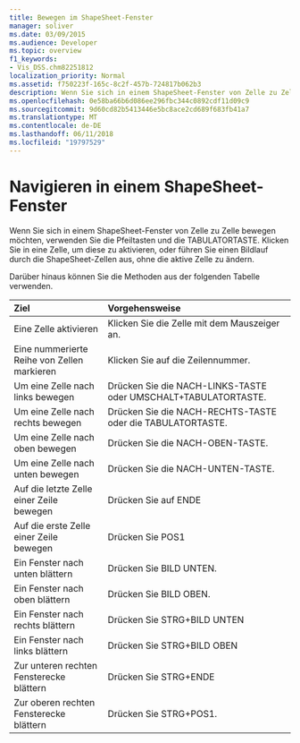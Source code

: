 ```yaml
---
title: Bewegen im ShapeSheet-Fenster
manager: soliver
ms.date: 03/09/2015
ms.audience: Developer
ms.topic: overview
f1_keywords:
- Vis_DSS.chm82251812
localization_priority: Normal
ms.assetid: f750223f-165c-8c2f-457b-724817b062b3
description: Wenn Sie sich in einem ShapeSheet-Fenster von Zelle zu Zelle bewegen möchten, verwenden Sie die Pfeiltasten und die TABULATORTASTE. Klicken Sie in eine Zelle, um diese zu aktivieren, oder führen Sie einen Bildlauf durch die ShapeSheet-Zellen aus, ohne die aktive Zelle zu ändern.
ms.openlocfilehash: 0e58ba66b6d086ee296fbc344c0892cdf11d09c9
ms.sourcegitcommit: 9d60cd82b5413446e5bc8ace2cd689f683fb41a7
ms.translationtype: MT
ms.contentlocale: de-DE
ms.lasthandoff: 06/11/2018
ms.locfileid: "19797529"
---
```

# <a name="move-around-a-shapesheet-window"></a>Navigieren in einem ShapeSheet-Fenster

Wenn Sie sich in einem ShapeSheet-Fenster von Zelle zu Zelle bewegen möchten, verwenden Sie die Pfeiltasten und die TABULATORTASTE. Klicken Sie in eine Zelle, um diese zu aktivieren, oder führen Sie einen Bildlauf durch die ShapeSheet-Zellen aus, ohne die aktive Zelle zu ändern.
  
Darüber hinaus können Sie die Methoden aus der folgenden Tabelle verwenden.
  
|**Ziel**|**Vorgehensweise**|
|:-----|:-----|
| Eine Zelle aktivieren  <br/> | Klicken Sie die Zelle mit dem Mauszeiger an.  <br/> |
| Eine nummerierte Reihe von Zellen markieren  <br/> | Klicken Sie auf die Zeilennummer.  <br/> |
| Um eine Zelle nach links bewegen  <br/> | Drücken Sie die NACH-LINKS-TASTE oder UMSCHALT+TABULATORTASTE.  <br/> |
| Um eine Zelle nach rechts bewegen  <br/> | Drücken Sie die NACH-RECHTS-TASTE oder die TABULATORTASTE.  <br/> |
| Um eine Zelle nach oben bewegen  <br/> | Drücken Sie die NACH-OBEN-TASTE.  <br/> |
| Um eine Zelle nach unten bewegen  <br/> | Drücken Sie die NACH-UNTEN-TASTE.  <br/> |
| Auf die letzte Zelle einer Zeile bewegen  <br/> | Drücken Sie auf ENDE  <br/> |
| Auf die erste Zelle einer Zeile bewegen  <br/> | Drücken Sie POS1  <br/> |
| Ein Fenster nach unten blättern  <br/> | Drücken Sie BILD UNTEN.  <br/> |
| Ein Fenster nach oben blättern  <br/> | Drücken Sie BILD OBEN.  <br/> |
| Ein Fenster nach rechts blättern  <br/> | Drücken Sie STRG+BILD UNTEN  <br/> |
| Ein Fenster nach links blättern  <br/> | Drücken Sie STRG+BILD OBEN  <br/> |
| Zur unteren rechten Fensterecke blättern  <br/> | Drücken Sie STRG+ENDE  <br/> |
| Zur oberen rechten Fensterecke blättern  <br/> | Drücken Sie STRG+POS1.  <br/> |
   

